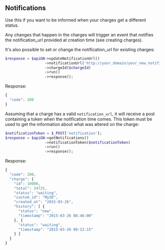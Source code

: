 ## Notifications ##

Use this if you want to be informed when your charges get a different status.

Any changes that happen in the charges will trigger an event that notifies the notification_url provided at creation time (see creating charges).

It's also possible to set or change the notification_url for existing charges:
```php
$response = $apiGN->updateNotificationUrl()
                  ->notificationUrl('http://your_domain/your_new_notification_url')
                  ->chargeId($chargeId)
                  ->run()
                  ->response();
```

Response:
```js
{
  "code": 200
}
```

Assuming that a charge has a valid `notification_url`, it will receive a post containing a token when the notification time comes. This token must be used to get the information about what was altered on the charge:
```php
$notificationToken = $_POST['notification'];
$response = $apiGN->getNotifications()
                  ->notificationToken($notificationToken)
                  ->run()
                  ->response();
```
Response:

```js
{
  "code": 200,
  "charge": {
    "id": 10000,
    "total": 34725,
    "status": "waiting",
    "custom_id": "MyID",
    "created_at": "2015-03-26",
    "history": [ {
      "status": "new",
      "timestamp": "2015-03-26 08:46:00"
    }, {
      "status": "waiting",
      "timestamp": "2015-03-26 09:22:15"
    } ]
  }
}
```
